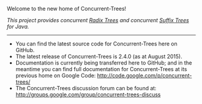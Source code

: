 Welcome to the new home of Concurrent-Trees!

*This project provides concurrent [Radix Trees](http://en.wikipedia.org/wiki/Radix_tree) and concurrent [Suffix Trees](http://en.wikipedia.org/wiki/Suffix_tree) for Java.*

---
* You can find the latest source code for Concurrent-Trees here on GitHub.
* The latest release of Concurrent-Trees is 2.4.0 (as at August 2015).
* Documentation is currently being transferred here to GitHub; and in the meantime you can find full documentation for Concurrent-Trees at its previous home on Google Code: http://code.google.com/p/concurrent-trees/
* The Concurrent-Trees discussion forum can be found at: http://groups.google.com/group/concurrent-trees-discuss
